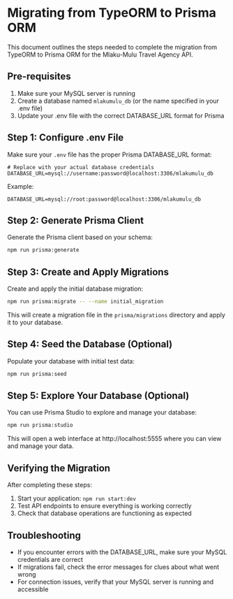 # Migrating from TypeORM to Prisma ORM

This document outlines the steps needed to complete the migration from TypeORM to Prisma ORM for the Mlaku-Mulu Travel Agency API.

## Pre-requisites

1. Make sure your MySQL server is running
2. Create a database named `mlakumulu_db` (or the name specified in your .env file)
3. Update your .env file with the correct DATABASE_URL format for Prisma

## Step 1: Configure .env File

Make sure your `.env` file has the proper Prisma DATABASE_URL format:

```
# Replace with your actual database credentials
DATABASE_URL=mysql://username:password@localhost:3306/mlakumulu_db
```

Example:
```
DATABASE_URL=mysql://root:password@localhost:3306/mlakumulu_db
```

## Step 2: Generate Prisma Client

Generate the Prisma client based on your schema:

```bash
npm run prisma:generate
```

## Step 3: Create and Apply Migrations

Create and apply the initial database migration:

```bash
npm run prisma:migrate -- --name initial_migration
```

This will create a migration file in the `prisma/migrations` directory and apply it to your database.

## Step 4: Seed the Database (Optional)

Populate your database with initial test data:

```bash
npm run prisma:seed
```

## Step 5: Explore Your Database (Optional)

You can use Prisma Studio to explore and manage your database:

```bash
npm run prisma:studio
```

This will open a web interface at http://localhost:5555 where you can view and manage your data.

## Verifying the Migration

After completing these steps:

1. Start your application: `npm run start:dev`
2. Test API endpoints to ensure everything is working correctly
3. Check that database operations are functioning as expected

## Troubleshooting

- If you encounter errors with the DATABASE_URL, make sure your MySQL credentials are correct
- If migrations fail, check the error messages for clues about what went wrong
- For connection issues, verify that your MySQL server is running and accessible
